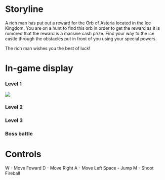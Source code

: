 # Storyline
A rich man has put out a reward for the Orb of Asteria located in the Ice Kingdom. You are on a hunt to find this orb 
in order to get the reward as it is rumored that the reward is a massive cash prize. Find your way to the ice castle through the obstacles put in front of you using your special powers. 

The rich man wishes you the best of luck!

# In-game display

### Level 1

![](read_me_assets/landing.png)

### Level 2

### Level 3

### Boss battle

# Controls
W - Move Foward
D - Move Right
A - Move Left
Space - Jump 
M - Shoot Fireball
